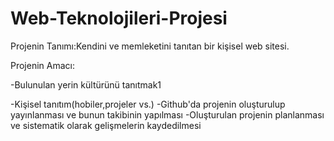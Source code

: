 # Web-Teknolojileri-Projesi
Projenin Tanımı:Kendini ve memleketini tanıtan bir kişisel web sitesi.

Projenin Amacı:

-Bulunulan yerin kültürünü tanıtmak1


-Kişisel tanıtım(hobiler,projeler vs.)
-Github'da projenin oluşturulup yayınlanması ve bunun takibinin yapılması
-Oluşturulan projenin planlanması ve sistematik olarak gelişmelerin kaydedilmesi
